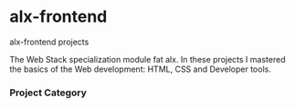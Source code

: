 # alx-frontend
alx-frontend projects

The Web Stack specialization module fat alx. In these projects I mastered the basics of the Web development: HTML, CSS and Developer tools.

### Project Category

